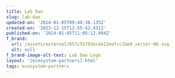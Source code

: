 ```yaml
---
title: Lab Dao
slug: lab-dao
updated-on: '2024-01-05T09:48:38.135Z'
created-on: '2023-12-15T12:55:42.431Z'
published-on: '2024-01-05T11:05:12.994Z'
f_brand:
  url: /assets/external/657c55783ec4a13eefcc1be8_vector-06.svg
  alt: null
f_brand-image-alt-text: Lab Dao Logo
layout: '[ecosystem-partners].html'
tags: ecosystem-partners
---
```



